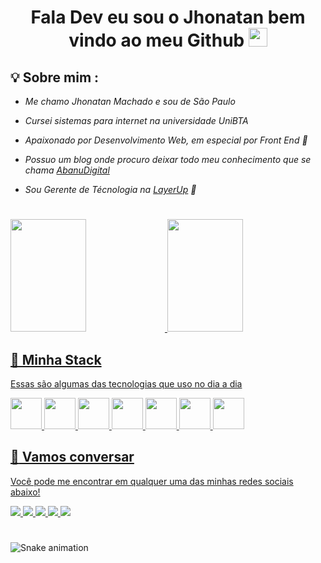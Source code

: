 <h1 align="center" >Fala Dev eu sou o Jhonatan bem vindo ao meu Github  <img src="https://media.giphy.com/media/hvRJCLFzcasrR4ia7z/giphy.gif" width="30px"></h1>

## 💡 Sobre mim :
 - *Me chamo Jhonatan Machado e sou de São Paulo* 

 - *Cursei sistemas para internet na universidade UniBTA* 
 
 - *Apaixonado por Desenvolvimento Web, em especial por Front End 💙* 
 
 - *Possuo um blog onde procuro deixar todo meu conhecimento que se chama [AbanuDigital](https://abanudigital.com.br/)*
 
 - *Sou Gerente de Técnologia na [LayerUp](https://www.layerup.com.br/) 🚀*
 
 #
 
 <div>
  <a href="https://github.com/jhonatanMP">
  <img height="180em" width="49%" src="https://github-readme-stats.vercel.app/api?username=jhonatanMP&show_icons=true&theme=tokyonight&include_all_commits=true&count_private=true"/>
  <img height="180em" width="49%" src="https://github-readme-stats.vercel.app/api/top-langs/?username=jhonatanMP&layout=compact&langs_count=7&theme=tokyonight"/>
</div>
 
 ## 🔮 Minha Stack
 Essas são algumas das tecnologias que uso no dia a dia

<div>
 <img src="https://cdn.jsdelivr.net/gh/devicons/devicon/icons/javascript/javascript-plain.svg" width="50"/> 
 <img src="https://cdn.jsdelivr.net/gh/devicons/devicon/icons/html5/html5-original.svg" width="50"/>
 <img src="https://cdn.jsdelivr.net/gh/devicons/devicon/icons/css3/css3-original.svg" width="50"/>
 <img src="https://cdn.jsdelivr.net/gh/devicons/devicon/icons/laravel/laravel-plain.svg" width="50"/>
  <img src="https://cdn.jsdelivr.net/gh/devicons/devicon/icons/react/react-original.svg" width="50"/>
 <img src="https://cdn.jsdelivr.net/gh/devicons/devicon/icons/wordpress/wordpress-original.svg"  width="50"/>
 <img src="https://cdn.jsdelivr.net/gh/devicons/devicon/icons/php/php-plain.svg" width="50"/>          
</div>

## :speech_balloon: Vamos conversar  

Você pode me encontrar em qualquer uma das minhas redes sociais abaixo! 

<div>
<a href="https://github.com/jhonatanMP">
  <img src="https://img.shields.io/badge/-Github-%23333?style=for-the-badge&logo=github&logoColor=white" target="_blank">
</a>  
<a href="https://www.instagram.com/jhowwmac/" target="_blank">
  <img src="https://img.shields.io/badge/-Instagram-%23E4405F?style=for-the-badge&logo=instagram&logoColor=white" target="_blank">
</a>
<a href="https://abanudigital.com.br/" target="_blank">
    <img src="https://img.shields.io/badge/Website-7289DA?style=for-the-badge&logo=googlechrome&logoColor=white" target="_blank">
</a>
<a href="mailto:jhonatanmachado8@gmail.com">
  <img src="https://img.shields.io/badge/-Gmail-ff9800?style=for-the-badge&logo=gmail&logoColor=white" target="_blank">
</a>  
<a href="https://www.linkedin.com/in/jhonatan-machado-6a215b95/" target="_blank">
  <img src="https://img.shields.io/badge/-LinkedIn-%230077B5?style=for-the-badge&logo=linkedin&logoColor=white" target="_blank">
</a>
</div>
 
#

![Snake animation](https://github.com/jhonatanMP/jhonatanMP/blob/output/github-contribution-grid-snake.svg)
